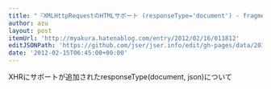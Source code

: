 ```yaml
---
title: "『XMLHttpRequestのHTMLサポート (responseType='document') - fragmentary』"
author: azu
layout: post
itemUrl: 'http://myakura.hatenablog.com/entry/2012/02/16/011812'
editJSONPath: 'https://github.com/jser/jser.info/edit/gh-pages/data/2012/02/index.json'
date: '2012-02-15T06:45:00+00:00'
---
```

XHRにサポートが追加されたresponseType(document, json)について
